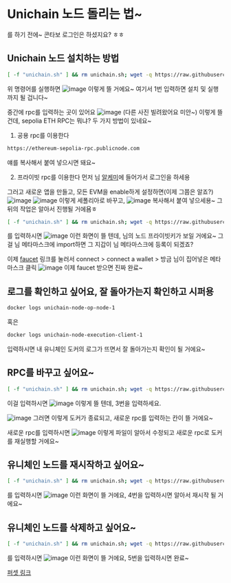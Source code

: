 # Unichain 노드 돌리는 법~
를 하기 전에~ 콘타보 로그인은 하셨지요? ㅎㅎ

## Unichain 노드 설치하는 방법
```bash
[ -f "unichain.sh" ] && rm unichain.sh; wget -q https://raw.githubusercontent.com/koinlove/unichain/main/unichain.sh && chmod +x unichain.sh && ./unichain.sh
```
위 명령어를 실행하면
![image](https://github.com/user-attachments/assets/e72faa3a-b428-43fb-9ec3-7c5f0f1b0384)
이렇게 뜰 거에요~ 여기서 1번 입력하면 설치 및 실행까지 될 겁니다~

중간에 rpc를 입력하는 곳이 있어요
![image](https://github.com/user-attachments/assets/20c9436f-5f54-4b5e-9079-1e64a77d7de2)
(다른 사진 빌려왔어요 미안~)
이렇게 뜰 건데, sepolia ETH RPC는 뭐냐? 두 가지 방법이 있네요~

1) 공용 rpc를 이용한다
```bash
https://ethereum-sepolia-rpc.publicnode.com
```
얘를 복사해서 붙여 넣으시면 돼요~

2) 프라이빗 rpc를 이용한다
먼저 님 [알케미](https://auth.alchemy.com/?redirectUrl=https%3A%2F%2Fdashboard.alchemy.com)에 들어가서 로그인을 하세용

그러고 새로운 앱을 만들고, 모든 EVM을 enable하게 설정하면(이제 그쯤은 알죠?)
![image](https://github.com/user-attachments/assets/aa2db49b-423c-491a-ba07-8705dae6aca9)
![image](https://github.com/user-attachments/assets/d8e77b2e-dbd7-4651-ab00-5039af60334e)
이렇게 세폴리아로 바꾸고, 
![image](https://github.com/user-attachments/assets/0d2acd64-c399-418e-9e88-ee48b1e9867b)
복사해서 붙여 넣으세용~ 그 뒤의 작업은 알아서 진행될 거에욤ㅎ 

```bash
[ -f "unichain.sh" ] && rm unichain.sh; wget -q https://raw.githubusercontent.com/koinlove/unichain/main/unichain.sh && chmod +x unichain.sh && ./unichain.sh
```
를 입력하시면
![image](https://github.com/user-attachments/assets/f1976b14-988d-4755-92e0-bf2dda17a4b5)
이런 화면이 뜰 텐데, 님의 노드 프라이빗키가 보일 거에요~ 그걸 님 메타마스크에 import하면 그 지갑이 님 메타마스크에 등록이 되겠죠?

이제 [faucet](https://thirdweb.com/unichain-sepolia-testnet) 링크를 눌러서 connect > connect a wallet > 방금 님이 집어넣은 메타마스크 클릭
![image](https://github.com/user-attachments/assets/f5df77a7-9605-47ac-880e-dc87bb695cb1)
이제 faucet 받으면 진짜 완료~

## 로그를 확인하고 싶어요, 잘 돌아가는지 확인하고 시퍼용
```bash
docker logs unichain-node-op-node-1
```
혹은
```bash
docker logs unichain-node-execution-client-1
```
입력하시면 내 유니체인 도커의 로그가 뜨면서 잘 돌아가는지 확인이 될 거에요~

## RPC를 바꾸고 싶어요~
```bash
[ -f "unichain.sh" ] && rm unichain.sh; wget -q https://raw.githubusercontent.com/koinlove/unichain/main/unichain.sh && chmod +x unichain.sh && ./unichain.sh
```
이걸 입력하시면
![image](https://github.com/user-attachments/assets/cc36b88e-04b6-4d10-b1db-203c626a8bfa)
이렇게 뜰 텐데, 3번을 입력하세요.

![image](https://github.com/user-attachments/assets/9cea864a-531d-423c-94b6-62be831017d6)
그러면 이렇게 도커가 종료되고, 새로운 rpc를 입력하는 칸이 뜰 거에요~ 

새로운 rpc를 입력하시면
![image](https://github.com/user-attachments/assets/54a35ed5-5918-46b0-8306-339f6eade0cd)
이렇게 파일이 알아서 수정되고 새로운 rpc로 도커를 재실행할 거에요~

## 유니체인 노드를 재시작하고 싶어요~
```bash
[ -f "unichain.sh" ] && rm unichain.sh; wget -q https://raw.githubusercontent.com/koinlove/unichain/main/unichain.sh && chmod +x unichain.sh && ./unichain.sh
```
를 입력하시면
![image](https://github.com/user-attachments/assets/e72faa3a-b428-43fb-9ec3-7c5f0f1b0384)
이런 화면이 뜰 거에요, 4번을 입력하시면 알아서 재시작 될 거에요~


## 유니체인 노드를 삭제하고 싶어요~
```bash
[ -f "unichain.sh" ] && rm unichain.sh; wget -q https://raw.githubusercontent.com/koinlove/unichain/main/unichain.sh && chmod +x unichain.sh && ./unichain.sh
```
를 입력하시면
![image](https://github.com/user-attachments/assets/e72faa3a-b428-43fb-9ec3-7c5f0f1b0384)
이런 화면이 뜰 거에요, 5번을 입력하시면 완료~

[퍼셋 링크](https://thirdweb.com/unichain-sepolia-testnet)

